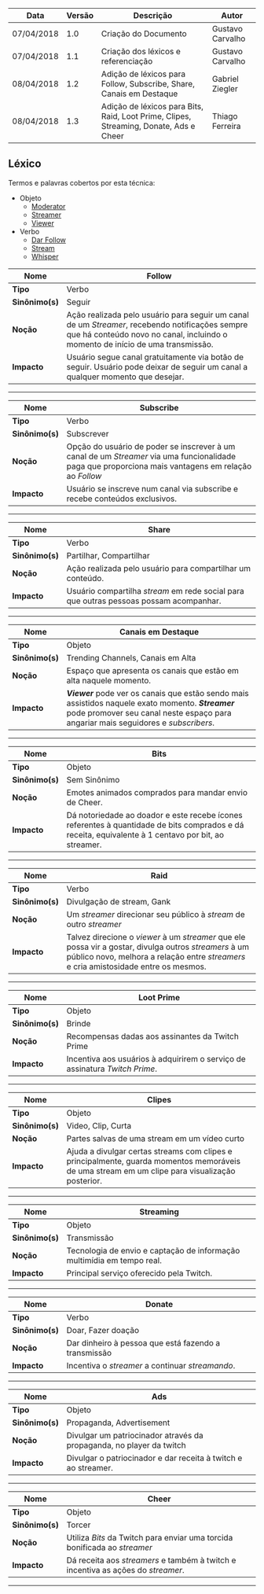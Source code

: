 |Data|Versão|Descrição|Autor|
|----|------|---------|-----|
|07/04/2018|1.0|Criação do Documento|Gustavo Carvalho|
|07/04/2018|1.1|Criação dos léxicos e referenciação|Gustavo Carvalho|
|08/04/2018|1.2|Adição de léxicos para Follow, Subscribe, Share, Canais em Destaque|Gabriel Ziegler|
|08/04/2018|1.3|Adição de léxicos para Bits, Raid, Loot Prime, Clipes, Streaming, Donate, Ads e Cheer|Thiago Ferreira|

## Léxico
Termos e palavras cobertos por esta técnica:
* Objeto
  * [Moderator](https://github.com/gabrielziegler3/Requisitos-2018-1/wiki/L%C3%A9xico-Moderator)
  * [Streamer](https://github.com/gabrielziegler3/Requisitos-2018-1/wiki/L%C3%A9xico-Streamer)
  * [Viewer](https://github.com/gabrielziegler3/Requisitos-2018-1/wiki/Viewer)
* Verbo
  * [Dar Follow](https://github.com/gabrielziegler3/Requisitos-2018-1/wiki/Dar-Follow)
  * [Stream](https://github.com/gabrielziegler3/Requisitos-2018-1/wiki/Stream)
  * [Whisper](https://github.com/gabrielziegler3/Requisitos-2018-1/wiki/Whisper)

|Nome|Follow|
|----|-----|
|**Tipo**|Verbo|
|**Sinônimo(s)**|Seguir|
|**Noção**|Ação realizada pelo usuário para seguir um canal de um *Streamer*, recebendo notificações sempre que há conteúdo novo no canal, incluindo o momento de início de uma transmissão.|
|**Impacto**|Usuário segue canal gratuitamente via botão de seguir. Usuário pode deixar de seguir um canal a qualquer momento que desejar.|

***

|Nome|Subscribe|
|------|-------|
|**Tipo**|Verbo|
|**Sinônimo(s)**|Subscrever|
|**Noção**|Opção do usuário de poder se inscrever à um canal de um *Streamer* via uma funcionalidade paga que proporciona mais vantagens em relação ao *Follow*|
|**Impacto**|Usuário se inscreve num canal via subscribe e recebe conteúdos exclusivos.|

***

|Nome|Share|
|----|-----|
|**Tipo**|Verbo|
|**Sinônimo(s)**|Partilhar, Compartilhar|
|**Noção**|Ação realizada pelo usuário para compartilhar um conteúdo.|
|**Impacto**|Usuário compartilha *stream* em rede social para que outras pessoas possam acompanhar.|

***

|Nome|Canais em Destaque|
|----|-----|
|**Tipo**|Objeto|
|**Sinônimo(s)**|Trending Channels, Canais em Alta|
|**Noção**|Espaço que apresenta os canais que estão em alta naquele momento.|
|**Impacto**|***Viewer*** pode ver os canais que estão sendo mais assistidos naquele exato momento. ***Streamer*** pode promover seu canal neste espaço para angariar mais seguidores e *subscribers*.|

***

|Nome|Bits|
|----|-----|
|**Tipo**|Objeto|
|**Sinônimo(s)**|Sem Sinônimo|
|**Noção**|Emotes animados comprados para mandar envio de Cheer.|
|**Impacto**| Dá notoriedade ao doador e este recebe ícones referentes à quantidade de bits comprados e dá receita, equivalente à 1 centavo por bit, ao streamer.|

***

|Nome|Raid|
|----|-----|
|**Tipo**|Verbo|
|**Sinônimo(s)**|Divulgação de stream, Gank|
|**Noção**| Um *streamer* direcionar seu público à *stream* de outro *streamer*|
|**Impacto**| Talvez direcione o *viewer* à um *streamer* que ele possa vir a gostar, divulga outros *streamers* à um público novo, melhora a relação entre *streamers* e cria amistosidade entre os mesmos.|

***

|Nome|Loot Prime|
|----|-----|
|**Tipo**|Objeto|
|**Sinônimo(s)**|Brinde|
|**Noção**| Recompensas dadas aos assinantes da Twitch Prime|
|**Impacto**| Incentiva aos usuários à adquirirem o serviço de assinatura *Twitch Prime*.|

***

|Nome|Clipes|
|----|-----|
|**Tipo**|Objeto|
|**Sinônimo(s)**|Video, Clip, Curta|
|**Noção**| Partes salvas de uma stream em um vídeo curto|
|**Impacto**| Ajuda a divulgar certas streams com clipes e principalmente, guarda momentos memoráveis de uma stream em um clipe para visualização posterior.|

***

|Nome|Streaming|
|----|-----|
|**Tipo**|Objeto|
|**Sinônimo(s)**|Transmissão|
|**Noção**| Tecnologia de envio e captação de informação multimídia em tempo real.|
|**Impacto**| Principal serviço oferecido pela Twitch.|

***


|Nome|Donate|
|----|-----|
|**Tipo**|Verbo|
|**Sinônimo(s)**|Doar, Fazer doação|
|**Noção**| Dar dinheiro à pessoa que está fazendo a transmissão|
|**Impacto**| Incentiva o *streamer* a continuar *streamando*.|

***


|Nome|Ads|
|----|-----|
|**Tipo**|Objeto|
|**Sinônimo(s)**|Propaganda, Advertisement|
|**Noção**| Divulgar um patriocinador através da propaganda, no player da twitch|
|**Impacto**| Divulgar o patriocinador e dar receita à twitch e ao streamer.|

***

|Nome|Cheer|
|----|-----|
|**Tipo**|Objeto|
|**Sinônimo(s)**|Torcer|
|**Noção**| Utiliza *Bits* da Twitch para enviar uma torcida bonificada ao *streamer*|
|**Impacto**| Dá receita aos *streamers* e também à twitch e incentiva as ações do *streamer*.|

***